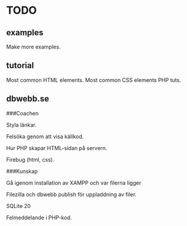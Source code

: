 TODO
=====================



examples
---------------------

Make more examples.



tutorial
---------------------

Most common HTML elements.
Most common CSS elements
PHP tuts.



dbwebb.se
---------------------



###Coachen

Styla länkar.

Felsöka genom att visa källkod.

Hur PHP skapar HTML-sidan på servern.

Firebug (html, css).



###Kunskap

Gå igenom installation av XAMPP och var filerna ligger

Filezilla och dbwebb publish för uppladdning av filer.

SQLite 20

Felmeddelande i PHP-kod.
